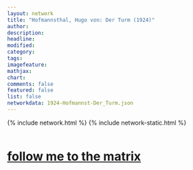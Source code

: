 ```yaml
---
layout: network
title: "Hofmannsthal, Hugo von: Der Turm (1924)"
author:
description:
headline:
modified:
category:
tags: 
imagefeature: 
mathjax: 
chart: 
comments: false
featured: false
list: false
networkdata: 1924-Hofmannst-Der_Turm.json
---
```

{% include network.html %}
{% include network-static.html %}
<div class="row">
  <div class="small-5 small-centered columns"><a href="/matrix387"><h1>follow me to the matrix</h1></a>
</div>
</div>
